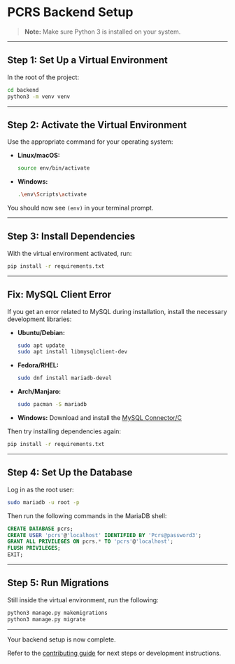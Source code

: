 # PCRS Backend Setup

> **Note:** Make sure Python 3 is installed on your system.

---

## Step 1: Set Up a Virtual Environment

In the root of the project:

```bash
cd backend
python3 -m venv venv
```

---

## Step 2: Activate the Virtual Environment

Use the appropriate command for your operating system:

- **Linux/macOS:**
  ```bash
  source env/bin/activate
  ```

- **Windows:**
  ```bash
  .\env\Scripts\activate
  ```

You should now see `(env)` in your terminal prompt.

---

## Step 3: Install Dependencies

With the virtual environment activated, run:

```bash
pip install -r requirements.txt
```

---

## Fix: MySQL Client Error

If you get an error related to MySQL during installation, install the necessary development libraries:

- **Ubuntu/Debian:**
  ```bash
  sudo apt update
  sudo apt install libmysqlclient-dev
  ```

- **Fedora/RHEL:**
  ```bash
  sudo dnf install mariadb-devel
  ```

- **Arch/Manjaro:**
  ```bash
  sudo pacman -S mariadb
  ```

- **Windows:**
  Download and install the [MySQL Connector/C](https://dev.mysql.com/downloads/connector/c/)
  
Then try installing dependencies again:

```bash
pip install -r requirements.txt
```

---

## Step 4: Set Up the Database

Log in as the root user:

```bash
sudo mariadb -u root -p
```

Then run the following commands in the MariaDB shell:

```sql
CREATE DATABASE pcrs;
CREATE USER 'pcrs'@'localhost' IDENTIFIED BY 'Pcrs@password3';
GRANT ALL PRIVILEGES ON pcrs.* TO 'pcrs'@'localhost';
FLUSH PRIVILEGES;
EXIT;
```

---

## Step 5: Run Migrations

Still inside the virtual environment, run the following:

```bash
python3 manage.py makemigrations
python3 manage.py migrate
```

---

Your backend setup is now complete.

Refer to the [contributing guide](../CONTRIBUTING.md) for next steps or development instructions.

